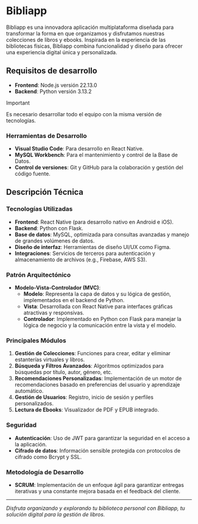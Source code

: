 # Bibliapp

Bibliapp es una innovadora aplicación multiplataforma diseñada para transformar la forma en que organizamos y disfrutamos nuestras colecciones de libros y ebooks. Inspirada en la experiencia de las bibliotecas físicas, Bibliapp combina funcionalidad y diseño para ofrecer una experiencia digital única y personalizada.

## Requisitos de desarrollo
- **Frontend**: Node.js versión 22.13.0
- **Backend**: Python versión 3.13.2
>[!IMPORTANT]
> Es necesario desarrollar todo el equipo con la misma versión de tecnologías.

### Herramientas de Desarrollo

- **Visual Studio Code**: Para desarrollo en React Native.
- **MySQL Workbench**: Para el mantenimiento y control de la Base de Datos.
- **Control de versiones**: Git y GitHub para la colaboración y gestión del código fuente.

## Descripción Técnica

### Tecnologías Utilizadas

- **Frontend**: React Native (para desarrollo nativo en Android e iOS).
- **Backend**: Python con Flask.
- **Base de datos**: MySQL, optimizada para consultas avanzadas y manejo de grandes volúmenes de datos.
- **Diseño de interfaz**: Herramientas de diseño UI/UX como Figma.
- **Integraciones**: Servicios de terceros para autenticación y almacenamiento de archivos (e.g., Firebase, AWS S3).

### Patrón Arquitectónico

- **Modelo-Vista-Controlador (MVC)**:
  - **Modelo**: Representa la capa de datos y su lógica de gestión, implementados en el backend de Python.
  - **Vista**: Desarrollada con React Native para interfaces gráficas atractivas y responsivas.
  - **Controlador**: Implementado en Python con Flask para manejar la lógica de negocio y la comunicación entre la vista y el modelo.

### Principales Módulos

1. **Gestión de Colecciones**: Funciones para crear, editar y eliminar estanterías virtuales y libros.
2. **Búsqueda y Filtros Avanzados**: Algoritmos optimizados para búsquedas por título, autor, género, etc.
3. **Recomendaciones Personalizadas**: Implementación de un motor de recomendaciones basado en preferencias del usuario y aprendizaje automático.
4. **Gestión de Usuarios**: Registro, inicio de sesión y perfiles personalizados.
5. **Lectura de Ebooks**: Visualizador de PDF y EPUB integrado.

### Seguridad

- **Autenticación**: Uso de JWT para garantizar la seguridad en el acceso a la aplicación.
- **Cifrado de datos**: Información sensible protegida con protocolos de cifrado como Bcrypt y SSL.

### Metodología de Desarrollo

- **SCRUM**: Implementación de un enfoque ágil para garantizar entregas iterativas y una constante mejora basada en el feedback del cliente.

---

_Disfruta organizando y explorando tu biblioteca personal con Bibliapp, tu solución digital para la gestión de libros._
